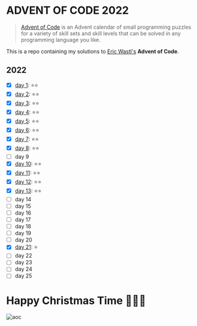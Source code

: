 # ADVENT OF CODE 2022

> [Advent of Code](https://adventofcode.com) is an Advent calendar of small programming 
> puzzles for a variety of skill sets and skill levels that 
> can be solved in any programming language you like.

This is a repo containing my solutions to [Eric Wastl's](http://was.tl/) **Advent of Code**. 

## 2022
- [x] [day 1](2022/01): ⭐️⭐️
- [x] [day 2](2022/02): ⭐️⭐️
- [x] [day 3](2022/03): ⭐️⭐️
- [x] [day 4](2022/04): ⭐️⭐️
- [x] [day 5](2022/05): ⭐️⭐️
- [x] [day 6](2022/06): ⭐️⭐️
- [x] [day 7](2022/07): ⭐️⭐️
- [x] [day 8](2022/08): ⭐️⭐️
- [ ] day 9
- [x] [day 10](2022/19): ⭐️⭐️
- [x] [day 11](2022/11): ⭐️⭐️
- [x] [day 12](2022/12): ⭐️⭐️
- [x] [day 13](2022/13): ⭐️⭐️
- [ ] day 14
- [ ] day 15
- [ ] day 16
- [ ] day 17
- [ ] day 18
- [ ] day 19
- [ ] day 20
- [x] [day 21](2022/21): ⭐️
- [ ] day 22
- [ ] day 23
- [ ] day 24
- [ ] day 25

# Happy Christmas Time 🎄🎅🎁

![aoc](https://user-images.githubusercontent.com/44790691/205436051-c0ac3f3a-4b44-446c-a7fc-f523c7447f05.gif)


